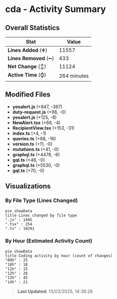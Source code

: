 # cda - Activity Summary 

## Overall Statistics

| Stat                   | Value                                                             |
| ---------------------- | ----------------------------------------------------------------- |
| **Lines Added** (➕)   | 11557                                          |
| **Lines Removed** (➖) | 433                                        |
| **Net Change** (↕)    | 11124                |
| **Active Time** (⌚)   | 264 minutes |


## Modified Files
- **yesalert.js** (+847, -367)
- **duty-request.js** (+98, -0)
- **yesalert.js** (+125, -8)
- **NewAlert.tsx** (+66, -4)
- **RecipientView.tsx** (+153, -31)
- **index.ts** (+4, -1)
- **queries.ts** (+88, -16)
- **version.ts** (+11, -0)
- **mutations.ts** (+41, -0)
- **graphql.ts** (+4478, -6)
- **gql.ts** (+46, -0)
- **graphql.ts** (+5530, -0)
- **gql.ts** (+70, -0)

## Visualizations

### By File Type (Lines Changed)

```mermaid
pie showData
title Lines changed by file type
".js" : 1445
".tsx" : 254
".ts" : 10291
```

### By Hour (Estimated Activity Count)

```mermaid
pie showData
title Coding activity by hour (count of changes)
"09h" : 25
"10h" : 18
"11h" : 15
"12h" : 26
"13h" : 45
"14h" : 21
```


> **Last Updated:** 13/03/2025, 14:38:28